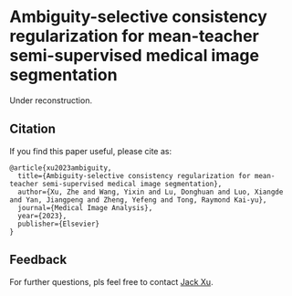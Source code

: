 # Ambiguity-selective consistency regularization for mean-teacher semi-supervised medical image segmentation

Under reconstruction. 


## Citation

If you find this paper useful, please cite as:
```
@article{xu2023ambiguity,
  title={Ambiguity-selective consistency regularization for mean-teacher semi-supervised medical image segmentation},
  author={Xu, Zhe and Wang, Yixin and Lu, Donghuan and Luo, Xiangde and Yan, Jiangpeng and Zheng, Yefeng and Tong, Raymond Kai-yu},
  journal={Medical Image Analysis},
  year={2023},
  publisher={Elsevier}
}
```

## Feedback

For further questions, pls feel free to contact [Jack Xu](mailto:jackxz@link.cuhk.edu.hk).